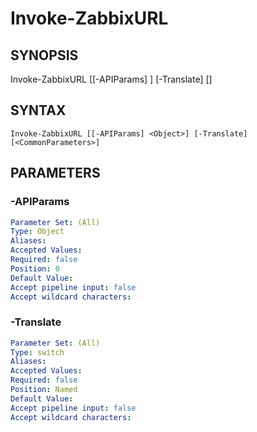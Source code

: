 ﻿---
external help file: PowerZabbix-help.xml
schema: 2.0.0
---

# Invoke-ZabbixURL

## SYNOPSIS <!--!= @#Synop !-->

Invoke-ZabbixURL [[-APIParams] <Object>] [-Translate] [<CommonParameters>]


## SYNTAX <!--!= @#Syntax !-->

```
Invoke-ZabbixURL [[-APIParams] <Object>] [-Translate] [<CommonParameters>]
```

## PARAMETERS <!--!= @#Params !-->

### -APIParams

```yml
Parameter Set: (All)
Type: Object
Aliases: 
Accepted Values: 
Required: false
Position: 0
Default Value: 
Accept pipeline input: false
Accept wildcard characters: 
```

### -Translate

```yml
Parameter Set: (All)
Type: switch
Aliases: 
Accepted Values: 
Required: false
Position: Named
Default Value: 
Accept pipeline input: false
Accept wildcard characters: 
```
